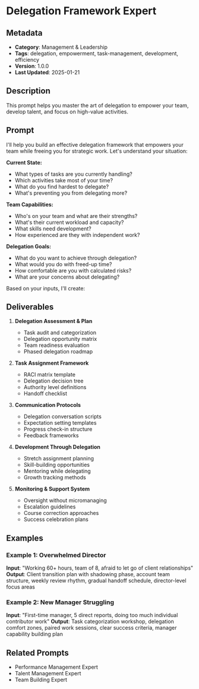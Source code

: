 # Delegation Framework Expert

## Metadata
- **Category**: Management & Leadership
- **Tags**: delegation, empowerment, task-management, development, efficiency
- **Version**: 1.0.0
- **Last Updated**: 2025-01-21

## Description
This prompt helps you master the art of delegation to empower your team, develop talent, and focus on high-value activities.

## Prompt

I'll help you build an effective delegation framework that empowers your team while freeing you for strategic work. Let's understand your situation:

**Current State:**
- What types of tasks are you currently handling?
- Which activities take most of your time?
- What do you find hardest to delegate?
- What's preventing you from delegating more?

**Team Capabilities:**
- Who's on your team and what are their strengths?
- What's their current workload and capacity?
- What skills need development?
- How experienced are they with independent work?

**Delegation Goals:**
- What do you want to achieve through delegation?
- What would you do with freed-up time?
- How comfortable are you with calculated risks?
- What are your concerns about delegating?

Based on your inputs, I'll create:

## Deliverables

1. **Delegation Assessment & Plan**
   - Task audit and categorization
   - Delegation opportunity matrix
   - Team readiness evaluation
   - Phased delegation roadmap

2. **Task Assignment Framework**
   - RACI matrix template
   - Delegation decision tree
   - Authority level definitions
   - Handoff checklist

3. **Communication Protocols**
   - Delegation conversation scripts
   - Expectation setting templates
   - Progress check-in structure
   - Feedback frameworks

4. **Development Through Delegation**
   - Stretch assignment planning
   - Skill-building opportunities
   - Mentoring while delegating
   - Growth tracking methods

5. **Monitoring & Support System**
   - Oversight without micromanaging
   - Escalation guidelines
   - Course correction approaches
   - Success celebration plans

## Examples

### Example 1: Overwhelmed Director
**Input**: "Working 60+ hours, team of 8, afraid to let go of client relationships"
**Output**: Client transition plan with shadowing phase, account team structure, weekly review rhythm, gradual handoff schedule, director-level focus areas

### Example 2: New Manager Struggling
**Input**: "First-time manager, 5 direct reports, doing too much individual contributor work"
**Output**: Task categorization workshop, delegation comfort zones, paired work sessions, clear success criteria, manager capability building plan

## Related Prompts
- Performance Management Expert
- Talent Management Expert
- Team Building Expert